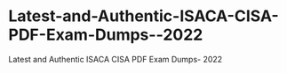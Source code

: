 # Latest-and-Authentic-ISACA-CISA-PDF-Exam-Dumps--2022
Latest and Authentic ISACA CISA PDF Exam Dumps- 2022
